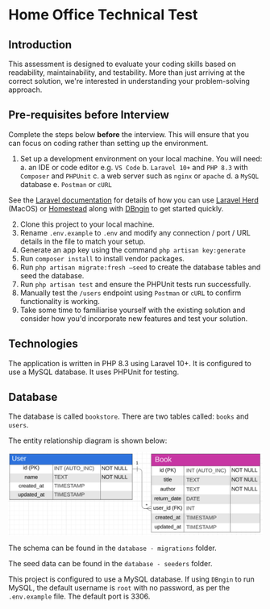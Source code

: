 # Home Office Technical Test

## Introduction

This assessment is designed to evaluate your coding skills based on readability, maintainability, and testability. 
More than just arriving at the correct solution, we're interested in understanding your problem-solving approach.

## Pre-requisites before Interview

Complete the steps below **before** the interview. This will ensure that you can focus on coding rather than setting up the environment.

1. Set up a development environment on your local machine. You will need:
    a. an IDE or code editor e.g. `VS Code`
    b. `Laravel 10+` and `PHP 8.3` with `Composer` and `PHPUnit`
    c. a web server such as `nginx` or `apache`
    d. a `MySQL` database
    e. `Postman` or `cURL`

See the [Laravel documentation](https://laravel.com/docs/10.x/installation) for details of how you can use [Laravel Herd](https://herd.laravel.com/) (MacOS) or [Homestead](https://laravel.com/docs/10.x/homestead) along with [DBngin](https://dbngin.com/) to get started quickly.  

2. Clone this project to your local machine.
3. Rename `.env.example` to `.env` and modify any connection / port / URL details in the file to match your setup.
4. Generate an app key using the command `php artisan key:generate`
5. Run `composer install` to install vendor packages.
6. Run `php artisan migrate:fresh —seed` to create the database tables and seed the database.
6. Run `php artisan test` and ensure the PHPUnit tests run successfully.
7. Manually test the `/users` endpoint using `Postman` or `cURL` to confirm functionality is working.
9. Take some time to familiarise yourself with the existing solution and consider how you'd incorporate new features and test your solution.

## Technologies

The application is written in PHP 8.3 using Laravel 10+. It is configured to use a MySQL database. It uses PHPUnit for testing.

## Database

The database is called `bookstore`. There are two tables called: `books` and `users`.

The entity relationship diagram is shown below:

![Database ERD](./erd.png)

The schema can be found in the `database - migrations` folder. 

The seed data can be found in the `database - seeders` folder.

This project is configured to use a MySQL database. If using `DBngin` to run MySQL, the default username is `root` with no password, as per the `.env.example` file. The default port is 3306.
